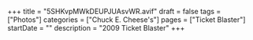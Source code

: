 +++
title = "5SHKvpMWkDEUPJUAsvWR.avif"
draft = false
tags = ["Photos"]
categories = ["Chuck E. Cheese's"]
pages = ["Ticket Blaster"]
startDate = ""
description = "2009 Ticket Blaster"
+++
